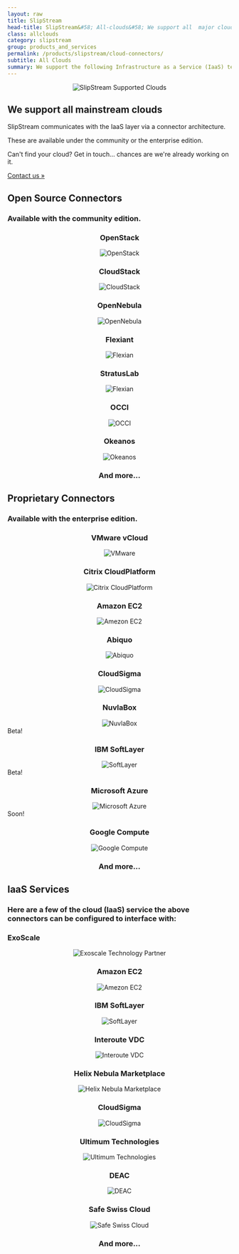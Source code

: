 ```yaml
---
layout: raw
title: SlipStream
head-title: SlipStream&#58; All-clouds&#58; We support all  major clouds!
class: allclouds
category: slipstream
group: products_and_services
permalink: /products/slipstream/cloud-connectors/
subtitle: All Clouds
summary: We support the following Infrastructure as a Service (IaaS) technologies and services. 
---
```


<div class="jumbotron">
  <div class="container spacy">
    <div class="row">
      <div class="col-md-6">
        <p align="center">
          <img src="/img/content/Cloud-Nuvla.png" alt="SlipStream Supported Clouds" />
        </p>
      </div>
      <div class="col-md-6">
        <h2>We support all mainstream clouds </h2>
        <p>SlipStream communicates with the IaaS layer via a connector architecture.</p>
        <p>These are available under the community or the enterprise edition.</p>
        <p>Can't find your cloud? Get in touch... chances are we're already working on it.</p>
        <a class="btn btn-primary btn-lg" role="button" href="/contact/#contact-us-form">
          Contact us &raquo;
        </a>
      </div>
    </div>
  </div>
</div>

<div class="jumbotron even">
  <div id="all-clouds" class="container cloud spacy">
    <h2>Open Source Connectors</h2>
    <h3>Available with the community edition.</h3>
    <div class="row">
      <div class="col-md-3">
        <center>
          <h3>OpenStack</h3>
          <div>
            <img src="/img/content/clouds/openstack.jpg" alt="OpenStack" />
          </div>
        </center>
      </div>
      <div class="col-md-3">
        <center>
          <h3>CloudStack</h3>
          <div>
            <img src="/img/content/clouds/cloudstack.png" alt="CloudStack" />
          </div>
        </center>
      </div>
      <div class="col-md-3">
        <center>
          <h3>OpenNebula</h3>
          <div>
            <img src="/img/content/clouds/opennebula.png" alt="OpenNebula" />
          </div>
        </center>
      </div>
      <div class="col-md-3">
        <center>
          <h3>Flexiant</h3>
          <div>
            <img src="/img/content/clouds/flexiant.png" alt="Flexian" />
          </div>
        </center>
      </div>
    </div>
    <div class="row">
      <div class="col-md-3">
        <center>
          <h3>StratusLab</h3>
          <div>
            <img src="/img/content/clouds/stratuslab.jpg" alt="Flexian" />
          </div>
        </center>
      </div>
      <div class="col-md-3">
        <center>
          <h3>OCCI</h3>
          <div>
            <img src="/img/content/clouds/occi.png" alt="OCCI" />
          </div>
        </center>
      </div>
      <div class="col-md-3">
        <center>
          <h3>Okeanos</h3>
          <div>
            <img src="/img/content/clouds/okeanos.jpg" alt="Okeanos" />
          </div>
        </center>
      </div>
      <div class="col-md-3">
        <center>
          <h3>And more...</h3>
        </center>
      </div>
    </div>
  </div>
</div>
<p/>

<div class="jumbotron odd">
  <div class="container cloud">
    <h2>Proprietary Connectors</h2>
    <h3>Available with the enterprise edition.</h3>
    <div class="row">
      <div class="col-md-3">
        <center>
          <h3>VMware vCloud</h3>
          <div>
            <img src="/img/content/clouds/vmware.jpg" alt="VMware" />
          </div>
        </center>
      </div>
      <div class="col-md-3">
        <center>
          <h3>Citrix CloudPlatform</h3>
          <div>
            <img src="/img/content/clouds/cloudplatform.gif" alt="Citrix CloudPlatform" />
          </div>
        </center>
      </div>
      <div class="col-md-3">
        <center>
          <h3>Amazon EC2</h3>
          <div>
            <img src="/img/content/clouds/aws.png" alt="Amezon EC2" />
          </div>
        </center>
      </div>
      <div class="col-md-3">
        <center>
          <h3>Abiquo</h3>
          <div>
            <img src="/img/content/clouds/abiquo.png" alt="Abiquo" />
          </div>
        </center>
      </div>
    </div>
    <div class="row">
      <div class="col-md-3">
        <center>
          <h3>CloudSigma</h3>
          <div>
            <img src="/img/content/clouds/CloudSigma.jpg" alt="CloudSigma" />
          </div>
        </center>
      </div>
      <div class="col-md-3">
        <center>
          <h3>NuvlaBox</h3>
          <div>
            <img src="/img/design/nuvlabox_logo.png" alt="NuvlaBox" />
          </div>
        </center>
      </div>
      <div class="col-md-3 soon">
        <div>Beta!</div>
        <center>
          <h3>IBM SoftLayer</h3>
          <div>
            <img src="/img/content/clouds/SoftLayer.jpg" alt="SoftLayer" />
          </div>
        </center>
      </div>
      <div class="col-md-3 soon">
        <div>Beta!</div>
        <center>
          <h3>Microsoft Azure</h3>
          <div>
            <img src="/img/content/clouds/azure.jpg" alt="Microsoft Azure" />
          </div>
        </center>
      </div>
    </div>
    <div class="row">
      <div class="col-md-3 soon">
        <div>Soon!</div>
        <center>
          <h3>Google Compute</h3>
          <div>
            <img src="/img/content/clouds/google-compute-engine.jpg" alt="Google Compute" />
          </div>
        </center>
      </div>
      <div class="col-md-3">
        <center>
          <h3>And more...</h3>
        </center>
      </div>
    </div>
  </div>
</div>
<p/>

<div class="jumbotron even">
  <div class="container cloud">
    <h2>IaaS Services</h2>
    <h3>Here are a few of the cloud (IaaS) service the above connectors can be configured to interface with:</h3>
    <div class="row">
      <div class="col-md-3">
        <h3>ExoScale</h3>
        <center>
          <div>
            <img src="/img/content/clouds/exoscale-logo-full-black.png" alt="Exoscale Technology Partner" />
          </div>
        </center>
      </div>
      <div class="col-md-3">
        <center>
          <h3>Amazon EC2</h3>
          <div>
            <img src="/img/content/clouds/aws.png" alt="Amezon EC2" />
          </div>
        </center>
      </div>
      <div class="col-md-3">
        <center>
          <h3>IBM SoftLayer</h3>
          <div>
            <img src="/img/content/clouds/SoftLayer.jpg" alt="SoftLayer" />
          </div>
        </center>
      </div>
      <div class="col-md-3">
        <center>
          <h3>Interoute VDC</h3>
          <div>
            <img src="/img/content/clouds/interoute-vdc.png" alt="Interoute VDC" />
          </div>
        </center>
      </div>
    </div>
    <div class="row">
      <div class="col-md-3">
        <center>
          <h3>Helix Nebula Marketplace</h3>
          <div>
            <img src="/img/content/clouds/hnx.png" alt="Helix Nebula Marketplace" />
          </div>
        </center>
      </div>
      <div class="col-md-3">
        <center>
          <h3>CloudSigma</h3>
          <div>
            <img src="/img/content/clouds/CloudSigma.jpg" alt="CloudSigma" />
          </div>
        </center>
      </div>
      <div class="col-md-3">
        <center>
          <h3>Ultimum Technologies</h3>
          <div>
            <img src="/img/content/clouds/ultimum.png" alt="Ultimum Technologies" />
          </div>
        </center>
      </div>
      <div class="col-md-3">
        <center>
          <h3>DEAC</h3>
          <div>
            <img src="/img/content/clouds/deac.png" alt="DEAC" />
          </div>
        </center>
      </div>
      <div class="col-md-3">
        <center>
          <h3>Safe Swiss Cloud</h3>
          <div>
            <img src="/img/content/clouds/safeswisscloud.jpg" alt="Safe Swiss Cloud" />
          </div>
        </center>
      </div>
      <div class="col-md-3">
        <center>
          <h3>And more...</h3>
        </center>
      </div>
    </div>
  </div>
</div>
<p/>
